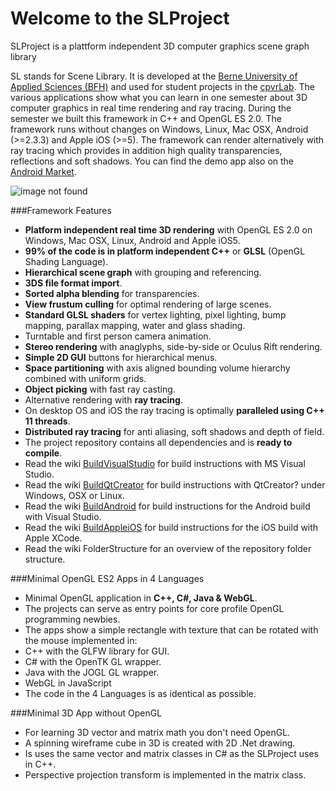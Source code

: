 Welcome to the SLProject
========

SLProject is a plattform independent 3D computer graphics scene graph library


SL stands for Scene Library. It is developed at the [Berne University of Applied Sciences (BFH)](http://www.bfh.ch/en/studies/bachelor/engineering_and_information_technology/information_technology.html) and used for student projects in the [cpvrLab](https://www.cpvrlab.ti.bfh.ch/). The various applications show what you can learn in one semester about 3D computer graphics in real time rendering and ray tracing. During the semester we built this framework in C++ and OpenGL ES 2.0. The framework runs without changes on Windows, Linux, Mac OSX, Android (>=2.3.3) and Apple iOS (>=5). The framework can render alternatively with ray tracing which provides in addition high quality transparencies, reflections and soft shadows. You can find the demo app also on the [Android Market](https://play.google.com/store/apps/details?id=ch.fhnw.comgr&feature=search_result#?t=W251bGwsMSwyLDEsImNoLmZobncuY29tZ3IiXQ).


![image not found](http://wacki.github.io/slproject/images/platforms-small.png)

###Framework Features

 - **Platform independent real time 3D rendering** with OpenGL ES 2.0 on Windows, Mac OSX, Linux, Android and Apple iOS5.
 - **99% of the code is in platform independent C++** or **GLSL** (OpenGL Shading Language).
 - **Hierarchical scene graph** with grouping and referencing.
 - **3DS file format import**.
 - **Sorted alpha blending** for transparencies.
 - **View frustum culling** for optimal rendering of large scenes.
 - **Standard GLSL shaders** for vertex lighting, pixel lighting, bump mapping, parallax mapping, water and glass shading.
 - Turntable and first person camera animation.
 - **Stereo rendering** with anaglyphs, side-by-side or Oculus Rift rendering.
 - **Simple 2D GUI** buttons for hierarchical menus.
 - **Space partitioning** with axis aligned bounding volume hierarchy combined with uniform grids.
 - **Object picking** with fast ray casting.
 - Alternative rendering with **ray tracing**.
 - On desktop OS and iOS the ray tracing is optimally **paralleled using C++ 11 threads**.
 - **Distributed ray tracing** for anti aliasing, soft shadows and depth of field.
 - The project repository contains all dependencies and is **ready to compile**.
 - Read the wiki [BuildVisualStudio](https://code.google.com/p/slproject/wiki/BuildVisualStudio) for build instructions with MS Visual Studio.
 - Read the wiki [BuildQtCreator](https://code.google.com/p/slproject/wiki/BuildQtCreator) for build instructions with QtCreator? under Windows, OSX or Linux.
 - Read the wiki [BuildAndroid](https://code.google.com/p/slproject/wiki/BuildAndroid) for build instructions for the Android build with Visual Studio.
 - Read the wiki [BuildAppleiOS](https://code.google.com/p/slproject/wiki/BuildAppleiOS) for build instructions for the iOS build with Apple XCode.
 - Read the wiki FolderStructure for an overview of the repository folder structure.



###Minimal OpenGL ES2 Apps in 4 Languages
 - Minimal OpenGL application in **C++, C#, Java & WebGL**.
 - The projects can serve as entry points for core profile OpenGL programming newbies.
 - The apps show a simple rectangle with texture that can be rotated with the mouse implemented in:
 - C++ with the GLFW library for GUI.
 - C# with the OpenTK GL wrapper.
 - Java with the JOGL GL wrapper.
 - WebGL in JavaScript
 - The code in the 4 Languages is as identical as possible.



###Minimal 3D App without OpenGL
 - For learning 3D vector and matrix math you don't need OpenGL.
 - A spinning wireframe cube in 3D is created with 2D .Net drawing.
 - Is uses the same vector and matrix classes in C# as the SLProject uses in C++.
 - Perspective projection transform is implemented in the matrix class.




























